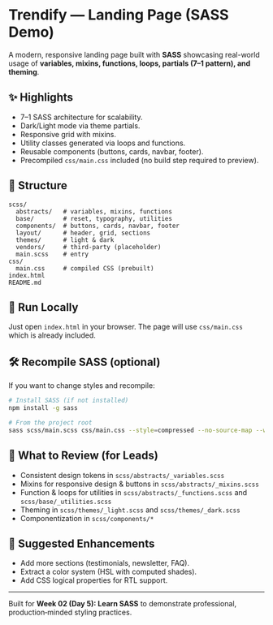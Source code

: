 # Trendify — Landing Page (SASS Demo)

A modern, responsive landing page built with **SASS** showcasing real-world usage of **variables, mixins, functions, loops, partials (7–1 pattern), and theming**.

## ✨ Highlights
- 7–1 SASS architecture for scalability.
- Dark/Light mode via theme partials.
- Responsive grid with mixins.
- Utility classes generated via loops and functions.
- Reusable components (buttons, cards, navbar, footer).
- Precompiled `css/main.css` included (no build step required to preview).

## 📂 Structure
```
scss/
  abstracts/   # variables, mixins, functions
  base/        # reset, typography, utilities
  components/  # buttons, cards, navbar, footer
  layout/      # header, grid, sections
  themes/      # light & dark
  vendors/     # third-party (placeholder)
  main.scss    # entry
css/
  main.css     # compiled CSS (prebuilt)
index.html
README.md
```

## 🚀 Run Locally
Just open `index.html` in your browser. The page will use `css/main.css` which is already included.

## 🛠️ Recompile SASS (optional)
If you want to change styles and recompile:

```bash
# Install SASS (if not installed)
npm install -g sass

# From the project root
sass scss/main.scss css/main.css --style=compressed --no-source-map --watch
```

## 🧪 What to Review (for Leads)
- Consistent design tokens in `scss/abstracts/_variables.scss`
- Mixins for responsive design & buttons in `scss/abstracts/_mixins.scss`
- Function & loops for utilities in `scss/abstracts/_functions.scss` and `scss/base/_utilities.scss`
- Theming in `scss/themes/_light.scss` and `scss/themes/_dark.scss`
- Componentization in `scss/components/*`

## 📸 Suggested Enhancements
- Add more sections (testimonials, newsletter, FAQ).
- Extract a color system (HSL with computed shades).
- Add CSS logical properties for RTL support.

---

Built for **Week 02 (Day 5): Learn SASS** to demonstrate professional, production‑minded styling practices.
